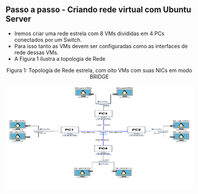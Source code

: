 ## Passo a passo - Criando rede virtual com Ubuntu Server

* Iremos criar uma rede estrela com 8 VMs divididas em 4 PCs conectados por um Switch.
* Para isso tanto as VMs devem ser configuradas como as interfaces de rede dessas VMs.
* A Figura 1 ilustra a topologia de Rede

<p><center> Figura 1: Topologia de Rede estrela, com oito VMs com suas NICs em modo BRIDGE</center></p>   
   <img src="figures/Star-Network.png" alt=""
	title="Figura 1: Topologia de Rede Estrela" width="800" height="280" />
